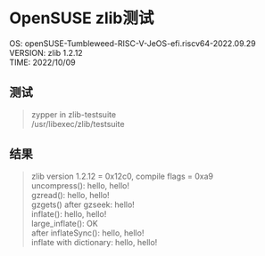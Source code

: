 # OpenSUSE zlib测试

OS: openSUSE-Tumbleweed-RISC-V-JeOS-efi.riscv64-2022.09.29  
VERSION: zlib 1.2.12  
TIME: 2022/10/09

## 测试

> zypper in zlib-testsuite  
> /usr/libexec/zlib/testsuite  

##  结果

> zlib version 1.2.12 = 0x12c0, compile flags = 0xa9  
> uncompress(): hello, hello!  
> gzread(): hello, hello!  
> gzgets() after gzseek:  hello!  
> inflate(): hello, hello!  
> large_inflate(): OK  
> after inflateSync(): hello, hello!  
> inflate with dictionary: hello, hello!  
